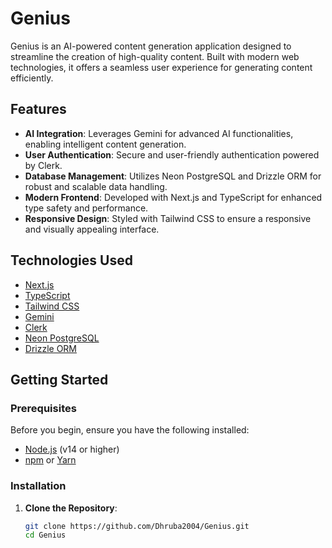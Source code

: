 # Genius

Genius is an AI-powered content generation application designed to streamline the creation of high-quality content. Built with modern web technologies, it offers a seamless user experience for generating content efficiently.

## Features

- **AI Integration**: Leverages Gemini for advanced AI functionalities, enabling intelligent content generation.
- **User Authentication**: Secure and user-friendly authentication powered by Clerk.
- **Database Management**: Utilizes Neon PostgreSQL and Drizzle ORM for robust and scalable data handling.
- **Modern Frontend**: Developed with Next.js and TypeScript for enhanced type safety and performance.
- **Responsive Design**: Styled with Tailwind CSS to ensure a responsive and visually appealing interface.

## Technologies Used

- [Next.js](https://nextjs.org/)
- [TypeScript](https://www.typescriptlang.org/)
- [Tailwind CSS](https://tailwindcss.com/)
- [Gemini](https://gemini.com/)
- [Clerk](https://clerk.dev/)
- [Neon PostgreSQL](https://neon.tech/)
- [Drizzle ORM](https://orm.drizzle.team/)

## Getting Started

### Prerequisites

Before you begin, ensure you have the following installed:

- [Node.js](https://nodejs.org/) (v14 or higher)
- [npm](https://www.npmjs.com/) or [Yarn](https://yarnpkg.com/)

### Installation

1. **Clone the Repository**:
   ```bash
   git clone https://github.com/Dhruba2004/Genius.git
   cd Genius
